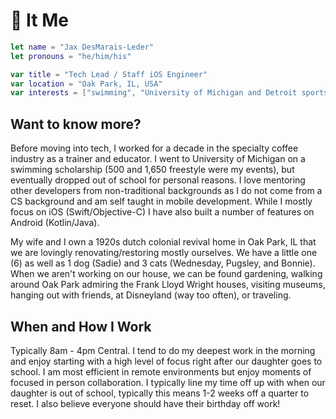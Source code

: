 # 👻 It Me

```swift
let name = "Jax DesMarais-Leder"
let pronouns = "he/him/his"

var title = "Tech Lead / Staff iOS Engineer"
var location = "Oak Park, IL, USA"
var interests = ["swimming", "University of Michigan and Detroit sports", "home renovations", "coffee", "tattoos"]
```

## Want to know more?

Before moving into tech, I worked for a decade in the specialty coffee industry as a trainer and educator. I went to University of Michigan on a swimming scholarship (500 and 1,650 freestyle were my events), but eventually dropped out of school for personal reasons. I love mentoring other developers from non-traditional backgrounds as I do not come from a CS background and am self taught in mobile development. While I mostly focus on iOS (Swift/Objective-C) I have also built a number of features on Android (Kotlin/Java).

My wife and I own a 1920s dutch colonial revival home in Oak Park, IL that we are lovingly renovating/restoring mostly ourselves. We have a little one (6) as well as 1 dog (Sadie) and 3 cats (Wednesday, Pugsley, and Bonnie). When we aren't working on our house, we can be found gardening, walking around Oak Park admiring the Frank Lloyd Wright houses, visiting museums, hanging out with friends, at Disneyland (way too often), or traveling.

## When and How I Work

Typically 8am - 4pm Central. I tend to do my deepest work in the morning and enjoy starting with a high level of focus right after our daughter goes to school. I am most efficient in remote environments but enjoy moments of focused in person collaboration. I typically line my time off up with when our daughter is out of school, typically this means 1-2 weeks off a quarter to reset. I also believe everyone should have their birthday off work!
